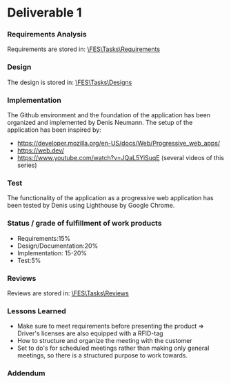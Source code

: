# Deliverable 1

### Requirements Analysis

<p>Requirements are stored in:&nbsp;<a href="https://github.com/Newton-76/FESDriversLicenseCheck/tree/master/Tasks/Requirements">\FES\Tasks\Requirements</a></p>

### Design

<p>The design is stored in:&nbsp;<a href="https://github.com/Newton-76/FESDriversLicenseCheck/tree/master/Tasks/Designs">\FES\Tasks\Designs</a></p>

### Implementation

The Github environment and the foundation of the application has been organized
and implemented by Denis Neumann.
The setup of the application has been inspired by:
- https://developer.mozilla.org/en-US/docs/Web/Progressive_web_apps/
- https://web.dev/
- https://www.youtube.com/watch?v=JQaL5YiSuqE (several videos of this series)

### Test

The functionality of the application as a progressive web application has been
tested by Denis using Lighthouse by Google Chrome.

### Status / grade of fulfillment of work products

- Requirements:15%
- Design/Documentation:20%
- Implementation: 15-20%
- Test:5%


### Reviews

<p>Reviews are stored in:&nbsp;<a href="https://github.com/Newton-76/FESDriversLicenseCheck/tree/master/Tasks/Reviews">\FES\Tasks\Reviews</a></p>

### Lessons Learned

- Make sure to meet requirements before presenting the product
  => Driver's licenses are also equipped with a RFID-tag
- How to structure and organize the meeting with the customer
- Set to do's for scheduled meetings rather than making only general meetings, so there is a structured purpose to work towards.

### Addendum

